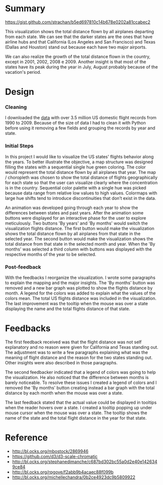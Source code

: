 # Summary

https://gist.github.com/strachan/b5ed697810c14b678e0202a81ccabec2

This visualization shows the total distance flown by all airplanes departing from each state. We can see that the darker states are the ones that have airline hubs and that California (Los Angeles and San Francisco) and Texas (Dallas and Houston) stand out because each have two major airports.

We can also realize the growth of the total distance flown in the country, except in 2001, 2002, 2008 e 2009. Another insight is that most of the states have its peak during the year in July, August probably because of the vacation's period.

# Design

### Cleaning
I downloaded the [data](http://academictorrents.com/details/a2ccf94bbb4af222bf8e69dad60a68a29f310d9a) with over 3.5 million US domestic flight records from 1990 to 2009. Because of the size of data I had to clean it with Python before using it removing a few fields and grouping the records by year and state.

### Initial Steps

In this project I would like to visualize the US states' flights behavior along the years. To better illustrate the objective, a map structure was designed filling the states with a sequential single hue green coloring. The color would represent the total distance flown by all airplanes that year. The  map / choropleth was chosen to show the total distance of flights geographically for each state so that the user can visualize clearly where the concentration is in the country. Sequential color palette with a single hue was picked because data range from relative low values to high values. Colormaps with large hue shifts tend to introduce discontinuities that don’t exist in the data.   

An animation was developed going through each year to show the differences between states and past years. After the animation some buttons were displayed for an interactive phase for the user to explore meticulously. Two buttons 'By years' and 'By months' would switch the visualization flights distance. The first button would make the visualization shows the total distance flown by all airplanes from that state in the selected year. The second button would make the visualization shows the total distance from that state in the selected month and year. When the 'By months' was selected a third column with buttons was displayed with the respective months of the year to be selected.

### Post-feedback

With the feedbacks I reorganize the visualization. I wrote some paragraphs to explain the mapping and the major insights. The 'By months' button was removed and a new bar graph was plotted to show the flights distance by month. A legend for the colors was added to explain what the values of the colors mean. The total US flights distance was included in the visualization. The last improvement was the tooltip when the mouse was over a state displaying the name and the total flights distance of that state.

# Feedbacks

The first feedback received was that the flight distance was not self explanatory and no reason were given for California and Texas standing out. The adjustment was to write a few paragraphs explaining what was the meaning of flight distance and the reason for the two states standing out. Other insights were also described in those paragraphs.    

The second feedbacker indicated that a legend of colors was going to help the visualization. He also noticed that the difference between months is barely noticeable. To resolve these issues I created a legend of colors and I removed the 'By months' button creating instead a bar graph with the total distance by each month when the mouse was over a state.

The last feedback stated that the actual value could be displayed in tooltips when the reader hovers over a state. I created a tooltip popping up under mouse cursor when the mouse was over a state. The tooltip shows the name of the state and the total flight distance in the year for that state.

# Reference

- http://bl.ocks.org/mbostock/2869946
- https://github.com/d3/d3-scale-chromatic
- http://bl.ocks.org/stephanedimanche/c687bd302bc55a0d2e40e1426349ce84
- http://bl.ocks.org/rpgove/f2abb9b4acaec88f099b
- http://bl.ocks.org/michellechandra/0b2ce4923dc9b5809922